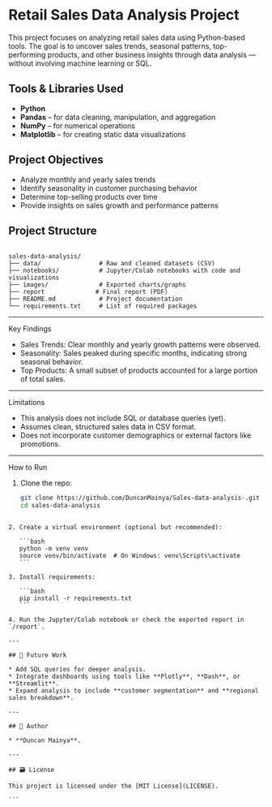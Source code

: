 # Retail Sales Data Analysis Project

This project focuses on analyzing retail sales data using Python-based tools. The goal is to uncover sales trends, seasonal patterns, top-performing products, and other business insights through data analysis — without involving machine learning or SQL.



##  Tools & Libraries Used

- **Python**
- **Pandas** – for data cleaning, manipulation, and aggregation
- **NumPy** – for numerical operations
- **Matplotlib** – for creating static data visualizations



##  Project Objectives

- Analyze monthly and yearly sales trends
- Identify seasonality in customer purchasing behavior
- Determine top-selling products over time
- Provide insights on sales growth and performance patterns


##  Project Structure

```

sales-data-analysis/
├── data/                # Raw and cleaned datasets (CSV)
├── notebooks/           # Jupyter/Colab notebooks with code and visualizations
├── images/              # Exported charts/graphs 
├── report              # Final report (PDF)
├── README.md            # Project documentation
└── requirements.txt     # List of required packages

````

---

Key Findings

- Sales Trends: Clear monthly and yearly growth patterns were observed.
- Seasonality: Sales peaked during specific months, indicating strong seasonal behavior.
- Top Products: A small subset of products accounted for a large portion of total sales.

---

Limitations

- This analysis does not include SQL or database queries (yet).
- Assumes clean, structured sales data in CSV format.
- Does not incorporate customer demographics or external factors like promotions.

---

 How to Run

1. Clone the repo:
   ```bash
   git clone https://github.com/DuncanMainya/Sales-data-analysis-.git
   cd sales-data-analysis
````

2. Create a virtual environment (optional but recommended):

   ```bash
   python -m venv venv
   source venv/bin/activate  # On Windows: venv\Scripts\activate
   ```

3. Install requirements:

   ```bash
   pip install -r requirements.txt
   ```

4. Run the Jupyter/Colab notebook or check the exported report in `/report`.

---

## 📌 Future Work

* Add SQL queries for deeper analysis.
* Integrate dashboards using tools like **Plotly**, **Dash**, or **Streamlit**.
* Expand analysis to include **customer segmentation** and **regional sales breakdown**.

---

## 🧠 Author

* **Duncan Mainya**.

---

## 🗃️ License

This project is licensed under the [MIT License](LICENSE).

```

